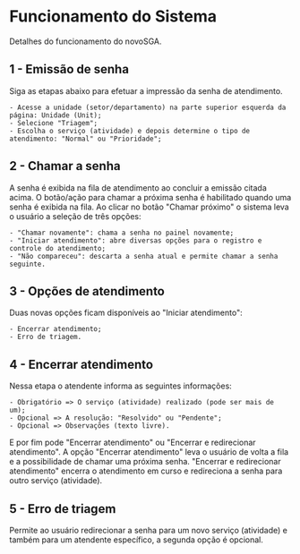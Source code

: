 # Funcionamento do Sistema
Detalhes do funcionamento do novoSGA.

## 1 - Emissão de senha
Siga as etapas abaixo para efetuar a impressão da senha de atendimento.
```
- Acesse a unidade (setor/departamento) na parte superior esquerda da página: Unidade (Unit);
- Selecione "Triagem";
- Escolha o serviço (atividade) e depois determine o tipo de atendimento: "Normal" ou "Prioridade";
```

## 2 - Chamar a senha
A senha é exibida na fila de atendimento ao concluir a emissão citada acima. O botão/ação para chamar a próxima senha é habilitado quando uma senha é exibida na fila. Ao clicar no botão "Chamar próximo" o sistema leva o usuário a seleção de três opções:
```
- "Chamar novamente": chama a senha no painel novamente;
- "Iniciar atendimento": abre diversas opções para o registro e controle do atendimento;
- "Não compareceu": descarta a senha atual e permite chamar a senha seguinte.
```

## 3 - Opções de atendimento
Duas novas opções ficam disponíveis ao "Iniciar atendimento":
```
- Encerrar atendimento;
- Erro de triagem.
```

## 4 - Encerrar atendimento
Nessa etapa o atendente informa as seguintes informações:
```
- Obrigatório => O serviço (atividade) realizado (pode ser mais de um);
- Opcional => A resolução: "Resolvido" ou "Pendente";
- Opcional => Observações (texto livre).
```
E por fim pode "Encerrar atendimento" ou "Encerrar e redirecionar atendimento". A opção "Encerrar atendimento" leva o usuário de volta a fila e a possibilidade de chamar uma próxima senha. "Encerrar e redirecionar atendimento" encerra o atendimento em curso e redireciona a senha para outro serviço (atividade).

## 5 - Erro de triagem
Permite ao usuário redirecionar a senha para um novo serviço (atividade) e também para um atendente específico, a segunda opção é opcional.
